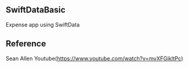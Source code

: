 ## SwiftDataBasic
Expense app using SwiftData 

## Reference 
Sean Allen Youtube(https://www.youtube.com/watch?v=mvXFGikltPc)
